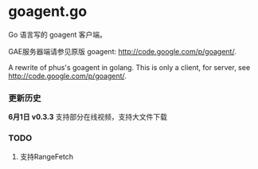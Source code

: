 # goagent.go #

Go 语言写的 goagent 客户端。

GAE服务器端请参见原版 goagent: http://code.google.com/p/goagent/.

A rewrite of phus's goagent in golang.
This is only a client, for server, see http://code.google.com/p/goagent/.

### 更新历史 ###

**6月1日** **v0.3.3** 支持部分在线视频，支持大文件下载

### TODO ###

1. 支持RangeFetch